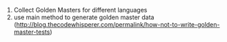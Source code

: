 1. Collect Golden Masters for different languages
1. use main method to generate golden master data  (http://blog.thecodewhisperer.com/permalink/how-not-to-write-golden-master-tests)